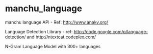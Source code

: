 manchu_language
===============

manchu language API - Ref: http://www.anakv.org/


Language Detection Library - ref: http://code.google.com/p/language-detection/
and http://ntextcat.codeplex.com/


N-Gram Language Model with 300+ languages